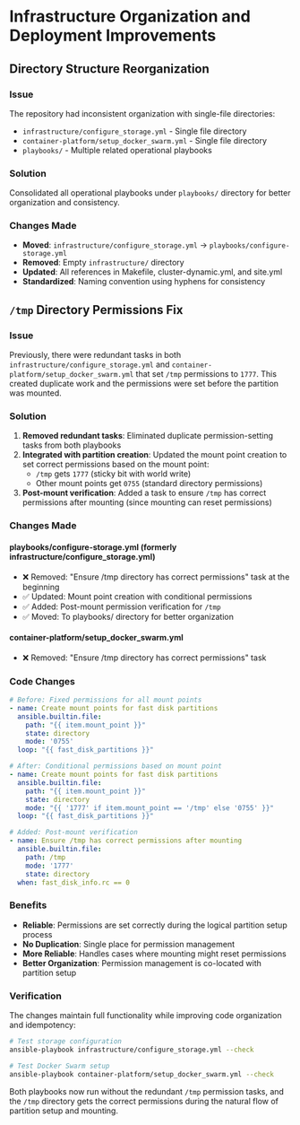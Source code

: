 # Infrastructure Organization and Deployment Improvements

## Directory Structure Reorganization

### Issue
The repository had inconsistent organization with single-file directories:
- `infrastructure/configure_storage.yml` - Single file directory
- `container-platform/setup_docker_swarm.yml` - Single file directory
- `playbooks/` - Multiple related operational playbooks

### Solution
Consolidated all operational playbooks under `playbooks/` directory for better organization and consistency.

### Changes Made
- **Moved**: `infrastructure/configure_storage.yml` → `playbooks/configure-storage.yml`
- **Removed**: Empty `infrastructure/` directory
- **Updated**: All references in Makefile, cluster-dynamic.yml, and site.yml
- **Standardized**: Naming convention using hyphens for consistency

## `/tmp` Directory Permissions Fix

### Issue
Previously, there were redundant tasks in both `infrastructure/configure_storage.yml` and `container-platform/setup_docker_swarm.yml` that set `/tmp` permissions to `1777`. This created duplicate work and the permissions were set before the partition was mounted.

### Solution
1. **Removed redundant tasks**: Eliminated duplicate permission-setting tasks from both playbooks
2. **Integrated with partition creation**: Updated the mount point creation to set correct permissions based on the mount point:
   - `/tmp` gets `1777` (sticky bit with world write)
   - Other mount points get `0755` (standard directory permissions)
3. **Post-mount verification**: Added a task to ensure `/tmp` has correct permissions after mounting (since mounting can reset permissions)

### Changes Made

#### playbooks/configure-storage.yml (formerly infrastructure/configure_storage.yml)
- ❌ Removed: "Ensure /tmp directory has correct permissions" task at the beginning
- ✅ Updated: Mount point creation with conditional permissions
- ✅ Added: Post-mount permission verification for `/tmp`
- ✅ Moved: To playbooks/ directory for better organization

#### container-platform/setup_docker_swarm.yml
- ❌ Removed: "Ensure /tmp directory has correct permissions" task

### Code Changes

```yaml
# Before: Fixed permissions for all mount points
- name: Create mount points for fast disk partitions
  ansible.builtin.file:
    path: "{{ item.mount_point }}"
    state: directory
    mode: '0755'
  loop: "{{ fast_disk_partitions }}"

# After: Conditional permissions based on mount point
- name: Create mount points for fast disk partitions
  ansible.builtin.file:
    path: "{{ item.mount_point }}"
    state: directory
    mode: "{{ '1777' if item.mount_point == '/tmp' else '0755' }}"
  loop: "{{ fast_disk_partitions }}"

# Added: Post-mount verification
- name: Ensure /tmp has correct permissions after mounting
  ansible.builtin.file:
    path: /tmp
    mode: '1777'
    state: directory
  when: fast_disk_info.rc == 0
```

### Benefits
- **Reliable**: Permissions are set correctly during the logical partition setup process
- **No Duplication**: Single place for permission management
- **More Reliable**: Handles cases where mounting might reset permissions
- **Better Organization**: Permission management is co-located with partition setup

### Verification
The changes maintain full functionality while improving code organization and idempotency:

```bash
# Test storage configuration
ansible-playbook infrastructure/configure_storage.yml --check

# Test Docker Swarm setup  
ansible-playbook container-platform/setup_docker_swarm.yml --check
```

Both playbooks now run without the redundant `/tmp` permission tasks, and the `/tmp` directory gets the correct permissions during the natural flow of partition setup and mounting.
